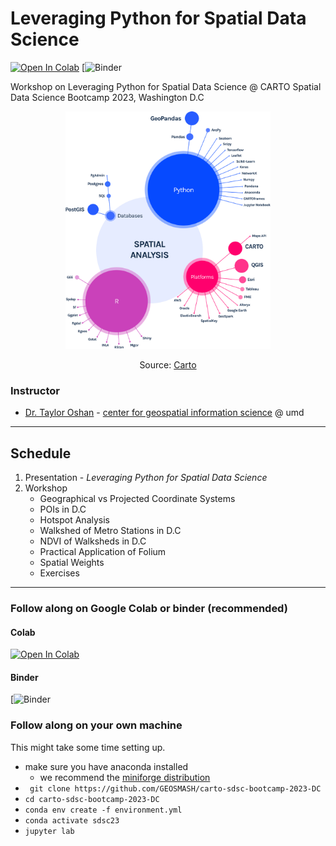 # Leveraging Python for Spatial Data Science

[![Open In Colab](https://colab.research.google.com/assets/colab-badge.svg)](https://colab.research.google.com/drive/1pILO2dWEeY2DdReUWlWNkDSmRz8z7F3T)
[![Binder](https://mybinder.org/v2/gh/GEOSMASH/carto-sdsc-bootcamp-2023-DC/HEAD?labpath=carto_bootcamp_demo_dc23.ipynb)  


Workshop on Leveraging Python for Spatial Data Science @ CARTO Spatial Data Science Bootcamp 2023, Washington D.C


<p align="center">
<img height=380 src='img/spatial_ecosystem.png' >
</p>
<p align="center">
    Source:
<a href="https://carto.com/what-is-spatial-data-science#:~:text=What%20skills%20%26%20technologies%20are%20used%20in%20Spatial%20Data%20Science%3F"> Carto <a/>
</p>

### Instructor

* [Dr. Taylor Oshan](https://geog.umd.edu/facultyprofile/oshan/taylor) - [center for geospatial information science](https://geospatial.umd.edu/) @ umd 

---

## Schedule
1. Presentation - *Leveraging Python for Spatial Data Science*
2. Workshop
   - Geographical vs Projected Coordinate Systems
   - POIs in D.C
   - Hotspot Analysis
   - Walkshed of Metro Stations in D.C
   - NDVI of Walksheds in D.C
   - Practical Application of Folium
   - Spatial Weights
   - Exercises


---

### Follow along on Google Colab or binder (recommended)
#### Colab 
[![Open In Colab](https://colab.research.google.com/assets/colab-badge.svg)](https://colab.research.google.com/drive/1pILO2dWEeY2DdReUWlWNkDSmRz8z7F3T)

#### Binder 
[![Binder](https://mybinder.org/v2/gh/GEOSMASH/carto-sdsc-bootcamp-2023-DC/HEAD?labpath=carto_bootcamp_demo_dc23.ipynb)


### Follow along on your own machine

This might take some time setting up. 

- make sure you have anaconda installed
    - we recommend the [miniforge distribution](https://github.com/conda-forge/miniforge)
- ` git clone https://github.com/GEOSMASH/carto-sdsc-bootcamp-2023-DC`
- `cd carto-sdsc-bootcamp-2023-DC`
- `conda env create -f environment.yml`
- `conda activate sdsc23`
- `jupyter lab`






